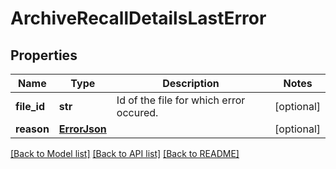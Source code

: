 # ArchiveRecallDetailsLastError

## Properties
Name | Type | Description | Notes
------------ | ------------- | ------------- | -------------
**file_id** | **str** | Id of the file for which error occured. | [optional] 
**reason** | [**ErrorJson**](ErrorJson.md) |  | [optional] 

[[Back to Model list]](../README.md#documentation-for-models) [[Back to API list]](../README.md#documentation-for-api-endpoints) [[Back to README]](../README.md)

